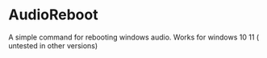 # AudioReboot
A simple command for rebooting windows audio. Works for windows 10  11 ( untested in other versions)
